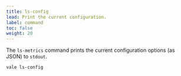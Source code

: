 ```yaml
---
title: ls-config
lead: Print the current configuration.
label: command
toc: false
weight: 20
---
```


The `ls-metrics` command prints the current configuration options (as JSON) to
`stdout`.

```shell
vale ls-config
```
